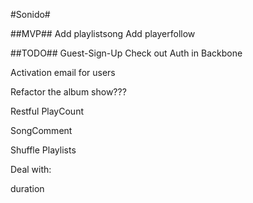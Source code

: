 #Sonido#

##MVP##
Add playlistsong
Add playerfollow



##TODO##
Guest-Sign-Up
Check out Auth in Backbone


Activation email for users

Refactor the album show???

Restful PlayCount

SongComment

Shuffle Playlists

Deal with:

duration

